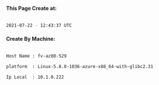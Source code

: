 
   
#### This Page Create at:

```bash

2021-07-22 - 12:43:37 UTC

```

#### Create By Machine:

```bash

Host Name : fv-az80-529

platform  : Linux-5.8.0-1036-azure-x86_64-with-glibc2.31

Ip Local  : 10.1.0.222

```

